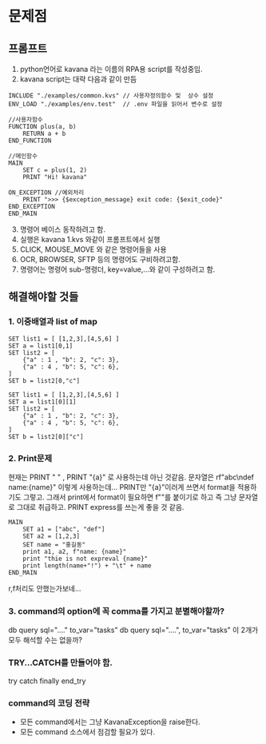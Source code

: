 # 문제점

## 프롬프트

1. python언어로 kavana 라는 이름의 RPA용 script를 작성중임.
2. kavana script는 대략 다음과 같이 만듬
```kvs
INCLUDE "./examples/common.kvs" // 사용자정의함수 및  상수 설정
ENV_LOAD "./examples/env.test"  // .env 파일을 읽어서 변수로 설정

//사용자함수
FUNCTION plus(a, b)
    RETURN a + b
END_FUNCTION

//메인함수
MAIN
    SET c = plus(1, 2)
    PRINT "Hi! kavana"

ON_EXCEPTION //예외처리
    PRINT ">>> {$exception_message} exit code: {$exit_code}"
END_EXCEPTION
END_MAIN
```
3. 명령어 베이스 동작하려고 함.
4. 실행은 kavana 1.kvs 와같이 프롬프트에서 실행
5. CLICK, MOUSE_MOVE 와 같은 명령어들을 사용
6. OCR, BROWSER, SFTP 등의 명령어도 구비하려고함.
7. 명령어는 명령어 sub-명령더, key=value,...와 같이 구성하려고 함.
   

## 해결해야할 것들

### 1. 이중배열과 list of map

```kvs
SET list1 = [ [1,2,3],[4,5,6] ]
SET a = list1[0,1]
SET list2 = [
    {"a" : 1 , "b": 2, "c": 3},
    {"a" : 4 , "b": 5, "c": 6},
]
SET b = list2[0,"c"]
```

```kvs
SET list1 = [ [1,2,3],[4,5,6] ]
SET a = list1[0][1]
SET list2 = [
    {"a" : 1 , "b": 2, "c": 3},
    {"a" : 4 , "b": 5, "c": 6},
]
SET b = list2[0]["c"]
```

### 2. Print문제

현재는 PRINT " " , PRINT "{a}" 로 사용하는데 아닌 것같음.
문자열은  rf"abc\ndef name:{name}"
이렇게 사용하는데... PRINT만 "{a}"이러게 쓰면서 format을 적용하기도 그렇고.
그래서 print에서 format이 필요하면 f""를 붙이기로 하고 즉 그냥 문자열로 그대로 취급하고.
PRINT express를 쓰는게 좋을 것 같음.

```kvs
MAIN
    SET a1 = ["abc", "def"]
    SET a2 = [1,2,3]
    SET name = "홍길동"
    print a1, a2, f"name: {name}"
    print "thie is not expreval {name}"
    print length(name+"!") + "\t" + name
END_MAIN
```
r,f처리도 안했는가보네...

### 3. command의 option에 꼭 comma를 가지고 분별해야할까?

db query sql="...." to_var="tasks"
db query sql="....", to_var="tasks"
이 2개가 모두 해석할 수는 없을까?

### TRY...CATCH를 만들어야 함.
try
catch
finally
end_try

### command의 코딩 전략

- 모든 command에서는 그냥 KavanaException을 raise한다.
- 모든 command 소스에서 점검할 필요가 있다.
